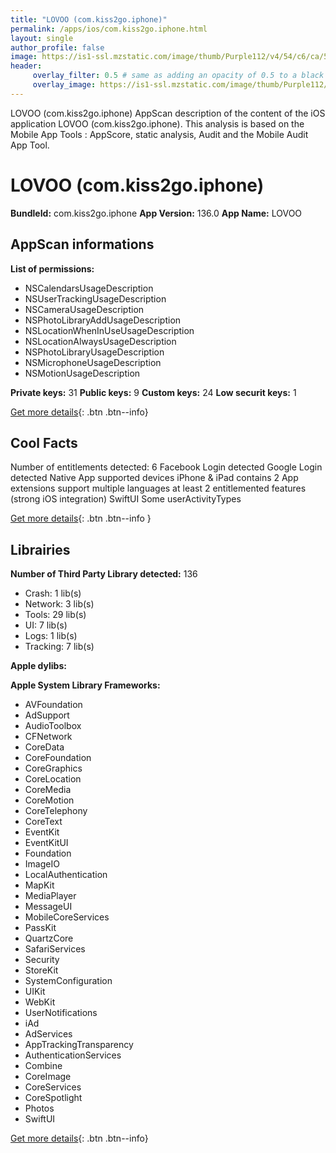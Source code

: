 ```yaml
---
title: "LOVOO (com.kiss2go.iphone)"
permalink: /apps/ios/com.kiss2go.iphone.html
layout: single
author_profile: false
image: https://is1-ssl.mzstatic.com/image/thumb/Purple112/v4/54/c6/ca/54c6ca1e-6892-72cd-e097-85d215a48f9e/AppIcon-0-1x_U007emarketing-0-7-0-sRGB-85-220.png/512x512bb.jpg
header: 
     overlay_filter: 0.5 # same as adding an opacity of 0.5 to a black background
     overlay_image: https://is1-ssl.mzstatic.com/image/thumb/Purple112/v4/54/c6/ca/54c6ca1e-6892-72cd-e097-85d215a48f9e/AppIcon-0-1x_U007emarketing-0-7-0-sRGB-85-220.png/512x512bb.jpg
---
```

LOVOO (com.kiss2go.iphone) AppScan description of the content of the iOS application LOVOO (com.kiss2go.iphone). This analysis is based on the Mobile App Tools : AppScore, static analysis, Audit and the Mobile Audit App Tool.

# LOVOO (com.kiss2go.iphone)

**BundleId:** com.kiss2go.iphone
**App Version:** 136.0
**App Name:** LOVOO


## AppScan informations 

**List of permissions:** 
- NSCalendarsUsageDescription
- NSUserTrackingUsageDescription
- NSCameraUsageDescription
- NSPhotoLibraryAddUsageDescription
- NSLocationWhenInUseUsageDescription
- NSLocationAlwaysUsageDescription
- NSPhotoLibraryUsageDescription
- NSMicrophoneUsageDescription
- NSMotionUsageDescription
  
  
**Private keys:** 31
**Public keys:** 9
**Custom keys:** 24
**Low securit keys:** 1
  
[Get more details](/pricing.html){: .btn .btn--info}

## Cool Facts

Number of entitlements detected: 6
Facebook Login detected
Google Login detected
Native App
supported devices iPhone & iPad
contains 2 App extensions
support multiple languages
at least 2 entitlemented features (strong iOS integration)
SwiftUI
Some userActivityTypes
  
[Get more details](/pricing.html){: .btn .btn--info }

## Librairies 
**Number of Third Party Library detected:** 136
- Crash: 1 lib(s)
- Network: 3 lib(s)
- Tools: 29 lib(s)
- UI: 7 lib(s)
- Logs: 1 lib(s)
- Tracking: 7 lib(s)


**Apple dylibs:**


**Apple System Library Frameworks:**
- AVFoundation
- AdSupport
- AudioToolbox
- CFNetwork
- CoreData
- CoreFoundation
- CoreGraphics
- CoreLocation
- CoreMedia
- CoreMotion
- CoreTelephony
- CoreText
- EventKit
- EventKitUI
- Foundation
- ImageIO
- LocalAuthentication
- MapKit
- MediaPlayer
- MessageUI
- MobileCoreServices
- PassKit
- QuartzCore
- SafariServices
- Security
- StoreKit
- SystemConfiguration
- UIKit
- WebKit
- UserNotifications
- iAd
- AdServices
- AppTrackingTransparency
- AuthenticationServices
- Combine
- CoreImage
- CoreServices
- CoreSpotlight
- Photos
- SwiftUI


  
[Get more details](/pricing.html){: .btn .btn--info}

